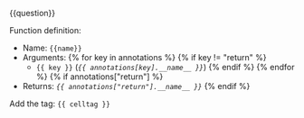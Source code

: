 {{question}}

Function definition: 

- Name: `{{name}}`
- Arguments: 
{% for key in annotations %}
{% if key != "return" %}
  - `{{ key }}` (*`{{ annotations[key].__name__ }}`*)
{% endif %}
{% endfor %}
{% if annotations["return"] %}
- Returns:  *`{{ annotations["return"].__name__ }}`*
{% endif %}

Add the tag: `{{ celltag }}`
